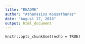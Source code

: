 ```yaml
---
title: "README"
author: "Athanasios Kousathanas"
date: "August 17, 2018"
output: html_document
---
```


```{r setup, include=FALSE}
knitr::opts_chunk$set(echo = TRUE)
```

